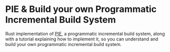 # PIE & Build your own Programmatic Incremental Build System

Rust implementation of [PIE](https://github.com/metaborg/pie), a programmatic incremental build system, along with a tutorial explaining how to implement it, so you can understand and build your own programmatic incremental build system.
